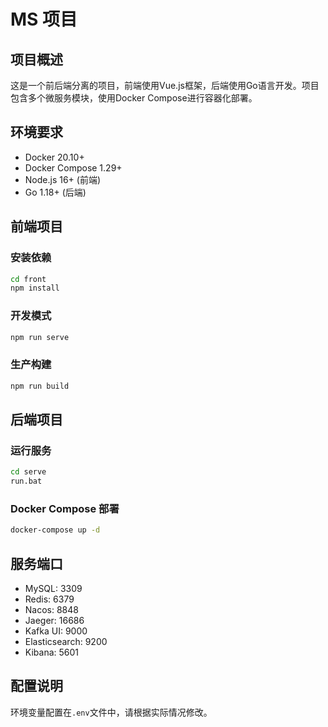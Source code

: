 # MS 项目

## 项目概述

这是一个前后端分离的项目，前端使用Vue.js框架，后端使用Go语言开发。项目包含多个微服务模块，使用Docker Compose进行容器化部署。

## 环境要求

- Docker 20.10+ 
- Docker Compose 1.29+
- Node.js 16+ (前端)
- Go 1.18+ (后端)

## 前端项目

### 安装依赖
```bash
cd front
npm install
```

### 开发模式
```bash
npm run serve
```

### 生产构建
```bash
npm run build
```

## 后端项目

### 运行服务
```bash
cd serve
run.bat
```

### Docker Compose 部署
```bash
docker-compose up -d
```

## 服务端口

- MySQL: 3309
- Redis: 6379
- Nacos: 8848
- Jaeger: 16686
- Kafka UI: 9000
- Elasticsearch: 9200
- Kibana: 5601

## 配置说明

环境变量配置在`.env`文件中，请根据实际情况修改。